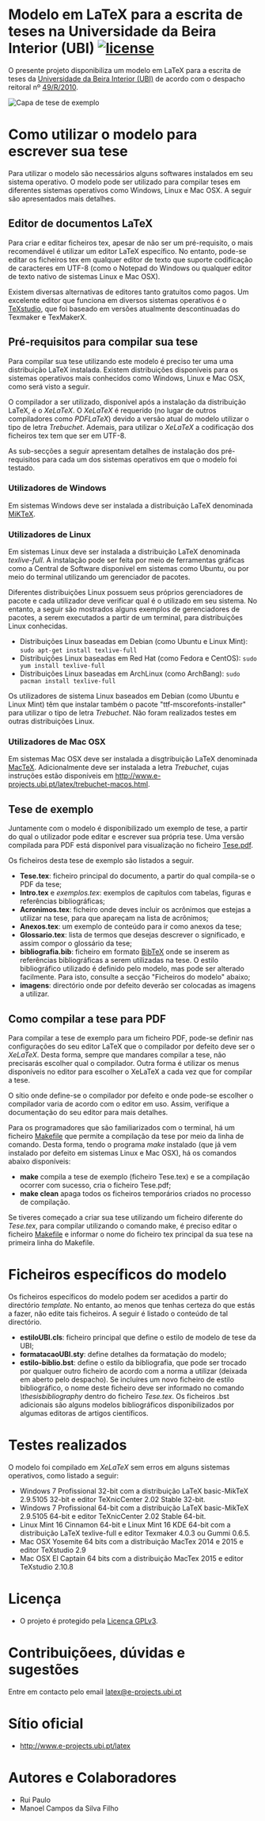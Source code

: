 # Modelo em LaTeX para a escrita de teses na Universidade da Beira Interior (UBI) [![license](https://img.shields.io/badge/license-GPL%20v3-orange.svg)](http://www.gnu.org/licenses/gpl-3.0.en.html)

O presente projeto disponibiliza um modelo em LaTeX para a escrita de teses da [Universidade da Beira Interior (UBI)](http://www.ubi.pt) 
de acordo com o despacho reitoral nº [49/R/2010](https://academicos.ubi.pt/online/pdfHandler.ashx?file=bv/legislacao/Despacho_49_R_2010.pdf).

![Capa de tese de exemplo](imagens/capa-tese-exemplo.png)

# Como utilizar o modelo para escrever sua tese

Para utilizar o modelo são necessários alguns softwares instalados em seu sistema operativo.
O modelo pode ser utilizado para compilar teses em diferentes sistemas operativos como Windows, Linux e Mac OSX.
A seguir são apresentados mais detalhes.

## Editor de documentos LaTeX

Para criar e editar ficheiros tex, apesar de não ser um pré-requisito, o mais recomendável é utilizar um editor LaTeX específico.
No entanto, pode-se editar os ficheiros tex em qualquer editor de texto que suporte codificação de caracteres em UTF-8
(como o Notepad do Windows ou qualquer editor de texto nativo de sistemas Linux e Mac OSX).

Existem diversas alternativas de editores tanto gratuitos como pagos.
Um excelente editor que funciona em diversos sistemas operativos
é o [TeXstudio](http://www.texstudio.org), que foi baseado em versões atualmente descontinuadas
do Texmaker e TexMakerX. 

## Pré-requisitos para compilar sua tese

Para compilar sua tese utilizando este modelo é preciso ter uma uma distribuição LaTeX instalada. 
Existem distribuições disponíveis para os sistemas operativos mais conhecidos como Windows, Linux e Mac OSX,
como será visto a seguir.

O compilador a ser utilizado, disponível após a instalação da distribuição LaTeX, é o *XeLaTeX*.
O *XeLaTeX* é requerido (no lugar de outros compiladores como *PDFLaTeX*) devido a versão atual do modelo utilizar o tipo de letra *Trebuchet*.
Ademais, para utilizar o *XeLaTeX* a codificação dos ficheiros tex tem que ser em UTF-8. 

As sub-secções a seguir apresentam detalhes de instalação dos pré-requisitos para cada um dos sistemas operativos em que o modelo foi testado.

### Utilizadores de Windows

Em sistemas Windows deve ser instalada a distribuição LaTeX denominada [MiKTeX](http://miktex.org).

### Utilizadores de Linux

Em sistemas Linux deve ser instalada a distribuição LaTeX denominada *texlive-full*.
A instalação pode ser feita por meio de ferramentas gráficas como a Central de Software disponível em sistemas
como Ubuntu, ou por meio do terminal utilizando um gerenciador de pacotes.

Diferentes distribuições Linux possuem seus próprios gerenciadores de pacote e cada utilizador deve verificar qual
é o utilizado em seu sistema. No entanto, a seguir são mostrados alguns exemplos
de gerenciadores de pacotes, a serem executados a partir de um terminal, para distribuições Linux conhecidas.

- Distribuições Linux baseadas em Debian (como Ubuntu e Linux Mint): `sudo apt-get install texlive-full`
- Distribuições Linux baseadas em Red Hat (como Fedora e CentOS): `sudo yum install texlive-full`
- Distribuições Linux baseadas em ArchLinux (como ArchBang): `sudo pacman install texlive-full`

Os utilizadores de sistema Linux baseados em Debian (como Ubuntu e Linux Mint) 
têm que instalar também o pacote "ttf-mscorefonts-installer" para utilizar o tipo de letra *Trebuchet*. 
Não foram realizados testes em outras distribuições Linux.

### Utilizadores de Mac OSX

Em sistemas Mac OSX deve ser instalada a disgtribuição LaTeX denominada [MacTeX](https://tug.org/mactex/).
Adicionalmente deve ser instalada a letra *Trebuchet*, cujas instruções estão disponíveis em 
<http://www.e-projects.ubi.pt/latex/trebuchet-macos.html>.

## Tese de exemplo

Juntamente com o modelo é disponibilizado um exemplo de tese, a partir do qual
o utilizador pode editar e escrever sua própria tese. 
Uma versão compilada para PDF está disponível para visualização no ficheiro [Tese.pdf](Tese.pdf).

Os ficheiros desta tese de exemplo são listados a seguir.

- **Tese.tex**: ficheiro principal do documento, a partir do qual compila-se o PDF da tese;
- **Intro.tex** e *exemplos.tex*: exemplos de capítulos com tabelas, figuras e referências bibliográficas;
- **Acronimos.tex**: ficheiro onde deves incluir os acrônimos que estejas a utilizar na tese, para que apareçam na lista de acrônimos;
- **Anexos.tex**: um exemplo de conteúdo para ir como anexos da tese;
- **Glossario.tex**: lista de termos que desejas descrever o significado, e assim compor o glossário da tese;
- **bibliografia.bib**: ficheiro em formato [BibTeX](http://www.bibtex.org) 
  onde se inserem as referências bibliográficas a serem utilizadas na tese. 
  O estilo bibliográfico utilizado é definido pelo modelo, mas pode ser alterado facilmente. 
  Para isto, consulte a secção "Ficheiros do modelo" abaixo;
- **imagens**: directório onde por defeito deverão ser colocadas as imagens a utilizar.

## Como compilar a tese para PDF

Para compilar a tese de exemplo para um ficheiro PDF, pode-se definir nas configurações do seu editor LaTeX 
que o compilador por defeito deve ser o *XeLaTeX*. Desta forma, sempre que mandares
compilar a tese, não precisarás escolher qual o compilador.
Outra forma é utilizar os menus disponíveis no editor para 
escolher o XeLaTeX a cada vez que for compilar a tese.

O sítio onde define-se o compilador por defeito e onde pode-se
escolher o compilador varia de acordo com o editor em uso.
Assim, verifique a documentação do seu editor para mais detalhes.

Para os programadores que são familiarizados com o terminal,
há um ficheiro [Makefile](Makefile) que permite a compilação da tese
por meio da linha de comando. Desta forma, tendo o programa *make* instalado
(que já vem instalado por defeito em sistemas Linux e Mac OSX),
há os comandos abaixo disponíveis:

- **make** compila a tese de exemplo (ficheiro Tese.tex) e se a compilação ocorrer com sucesso, cria o ficheiro Tese.pdf; 
- **make clean** apaga todos os ficheiros temporários criados no processo de compilação.

Se tiveres começado a criar sua tese utilizando um ficheiro diferente do *Tese.tex*,
para compilar utilizando o comando make, é preciso editar o ficheiro [Makefile](Makefile) 
e informar o nome do ficheiro tex principal da sua tese na primeira linha do Makefile.

# Ficheiros específicos do modelo

Os ficheiros específicos do modelo podem ser acedidos a partir do directório *template*. 
No entanto, ao menos que tenhas certeza do que estás a fazer, não edite tais ficheiros. 
A seguir é listado o conteúdo de tal directório.

- **estiloUBI.cls**: ficheiro principal que define o estilo de modelo de tese da UBI;
- **formatacaoUBI.sty**: define detalhes da formatação do modelo;
- **estilo-biblio.bst**: define o estilo da bibliografia, que pode ser trocado por qualquer 
  outro ficheiro de acordo com a norma a utilizar (deixada em aberto pelo despacho). 
  Se incluíres um novo ficheiro de estilo bibliográfico, o nome deste ficheiro
  deve ser informado no comando *\thesisbibliography* dentro do ficheiro *Tese.tex*.
  Os ficheiros .bst adicionais são alguns modelos bibliográficos disponibilizados
  por algumas editoras de artigos científicos.

# Testes realizados

O modelo foi compilado em *XeLaTeX* sem erros em alguns sistemas operativos, como listado a seguir:

- Windows 7 Profissional 32-bit com a distribuição LaTeX basic-MikTeX 2.9.5105 32-bit e editor TeXnicCenter 2.02 Stable 32-bit. 
- Windows 7 Profissional 64-bit com a distribuição LaTeX basic-MikTeX 2.9.5105 64-bit e editor TeXnicCenter 2.02 Stable 64-bit.
- Linux Mint 16 Cinnamon 64-bit e Linux Mint 16 KDE 64-bit com a distribuição LaTeX texlive-full e editor Texmaker 4.0.3 ou Gummi 0.6.5.
- Mac OSX Yosemite 64 bits com a distribuição MacTex 2014 e 2015 e editor TeXstudio 2.9
- Mac OSX El Captain 64 bits com a distribuição MacTex 2015 e editor TeXstudio 2.10.8

# Licença

- O projeto é protegido pela [Licença GPLv3](LICENSE.txt). 

# Contribuiçõees, dúvidas e sugestões

Entre em contacto pelo email <latex@e-projects.ubi.pt>

# Sítio oficial

- <http://www.e-projects.ubi.pt/latex>

# Autores e Colaboradores

- Rui Paulo
- Manoel Campos da Silva Filho

